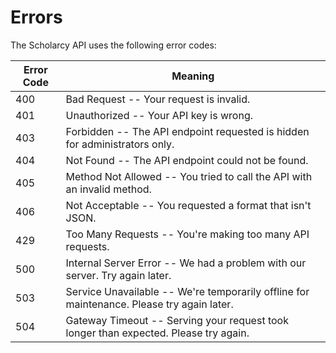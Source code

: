# Errors

The Scholarcy API uses the following error codes:


Error Code | Meaning
---------- | -------
400 | Bad Request -- Your request is invalid.
401 | Unauthorized -- Your API key is wrong.
403 | Forbidden -- The API endpoint requested is hidden for administrators only.
404 | Not Found -- The API endpoint could not be found.
405 | Method Not Allowed -- You tried to call the API with an invalid method.
406 | Not Acceptable -- You requested a format that isn't JSON.
429 | Too Many Requests -- You're making too many API requests.
500 | Internal Server Error -- We had a problem with our server. Try again later.
503 | Service Unavailable -- We're temporarily offline for maintenance. Please try again later.
504 | Gateway Timeout -- Serving your request took longer than expected. Please try again.
